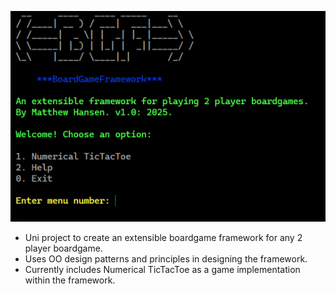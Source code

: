 ![Framework main menu screenshot](https://github.com/mheli0s/BoardGameFramework/blob/main/Framework/Docs/Screenshot%202025-03-14%20193405.png)

* Uni project to create an extensible boardgame framework for any 2 player boardgame.
* Uses OO design patterns and principles in designing the framework.
* Currently includes Numerical TicTacToe as a game implementation within the framework.
